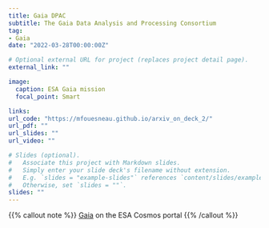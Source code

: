 ```yaml
---
title: Gaia DPAC
subtitle: The Gaia Data Analysis and Processing Consortium
tag:
- Gaia
date: "2022-03-28T00:00:00Z"

# Optional external URL for project (replaces project detail page).
external_link: ""

image:
  caption: ESA Gaia mission
  focal_point: Smart

links:
url_code: "https://mfouesneau.github.io/arxiv_on_deck_2/"
url_pdf: ""
url_slides: ""
url_video: ""

# Slides (optional).
#   Associate this project with Markdown slides.
#   Simply enter your slide deck's filename without extension.
#   E.g. `slides = "example-slides"` references `content/slides/example-slides.md`.
#   Otherwise, set `slides = ""`.
slides: ""
---
```


{{% callout note %}}
[Gaia](https://www.cosmos.esa.int/web/gaia) on the ESA Cosmos portal
{{% /callout %}}
